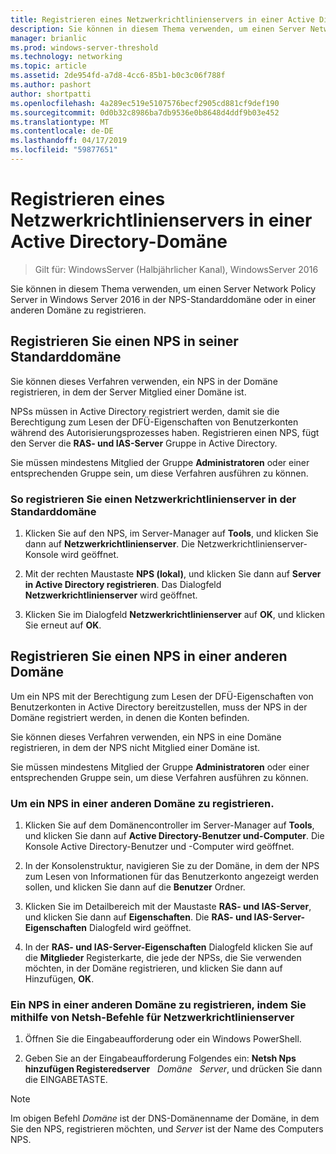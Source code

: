 ```yaml
---
title: Registrieren eines Netzwerkrichtlinienservers in einer Active Directory-Domäne
description: Sie können in diesem Thema verwenden, um einen Server Network Policy Server in Windows Server 2016 in der NPS-Standarddomäne oder in einer anderen Domäne zu registrieren.
manager: brianlic
ms.prod: windows-server-threshold
ms.technology: networking
ms.topic: article
ms.assetid: 2de954fd-a7d8-4cc6-85b1-b0c3c06f788f
ms.author: pashort
author: shortpatti
ms.openlocfilehash: 4a289ec519e5107576becf2905cd881cf9def190
ms.sourcegitcommit: 0d0b32c8986ba7db9536e0b8648d4ddf9b03e452
ms.translationtype: MT
ms.contentlocale: de-DE
ms.lasthandoff: 04/17/2019
ms.locfileid: "59877651"
---
```

# <a name="register-an-nps-in-an-active-directory-domain"></a>Registrieren eines Netzwerkrichtlinienservers in einer Active Directory-Domäne

>Gilt für: WindowsServer (Halbjährlicher Kanal), WindowsServer 2016

Sie können in diesem Thema verwenden, um einen Server Network Policy Server in Windows Server 2016 in der NPS-Standarddomäne oder in einer anderen Domäne zu registrieren.

## <a name="register-an-nps-in-its-default-domain"></a>Registrieren Sie einen NPS in seiner Standarddomäne

Sie können dieses Verfahren verwenden, ein NPS in der Domäne registrieren, in dem der Server Mitglied einer Domäne ist. 

NPSs müssen in Active Directory registriert werden, damit sie die Berechtigung zum Lesen der DFÜ-Eigenschaften von Benutzerkonten während des Autorisierungsprozesses haben. Registrieren einen NPS, fügt den Server die **RAS- und IAS-Server** Gruppe in Active Directory.

Sie müssen mindestens Mitglied der Gruppe **Administratoren** oder einer entsprechenden Gruppe sein, um diese Verfahren ausführen zu können.

### <a name="to-register-an-nps-in-its-default-domain"></a>So registrieren Sie einen Netzwerkrichtlinienserver in der Standarddomäne


1. Klicken Sie auf den NPS, im Server-Manager auf **Tools**, und klicken Sie dann auf **Netzwerkrichtlinienserver**. Die Netzwerkrichtlinienserver-Konsole wird geöffnet.

2. Mit der rechten Maustaste **NPS (lokal)**, und klicken Sie dann auf **Server in Active Directory registrieren**. Das Dialogfeld **Netzwerkrichtlinienserver** wird geöffnet.

3. Klicken Sie im Dialogfeld **Netzwerkrichtlinienserver** auf **OK**, und klicken Sie erneut auf **OK**.

## <a name="register-an-nps-in-another-domain"></a>Registrieren Sie einen NPS in einer anderen Domäne

Um ein NPS mit der Berechtigung zum Lesen der DFÜ-Eigenschaften von Benutzerkonten in Active Directory bereitzustellen, muss der NPS in der Domäne registriert werden, in denen die Konten befinden.

Sie können dieses Verfahren verwenden, ein NPS in eine Domäne registrieren, in dem der NPS nicht Mitglied einer Domäne ist.

Sie müssen mindestens Mitglied der Gruppe **Administratoren** oder einer entsprechenden Gruppe sein, um diese Verfahren ausführen zu können.

### <a name="to-register-an-nps-in-another-domain"></a>Um ein NPS in einer anderen Domäne zu registrieren.

1. Klicken Sie auf dem Domänencontroller im Server-Manager auf **Tools**, und klicken Sie dann auf **Active Directory-Benutzer und-Computer**. Die Konsole Active Directory-Benutzer und -Computer wird geöffnet.

2. In der Konsolenstruktur, navigieren Sie zu der Domäne, in dem der NPS zum Lesen von Informationen für das Benutzerkonto angezeigt werden sollen, und klicken Sie dann auf die **Benutzer** Ordner. 

3. Klicken Sie im Detailbereich mit der Maustaste **RAS- und IAS-Server**, und klicken Sie dann auf **Eigenschaften**. Die **RAS- und IAS-Server-Eigenschaften** Dialogfeld wird geöffnet.

4. In der **RAS- und IAS-Server-Eigenschaften** Dialogfeld klicken Sie auf die **Mitglieder** Registerkarte, die jede der NPSs, die Sie verwenden möchten, in der Domäne registrieren, und klicken Sie dann auf Hinzufügen, **OK**.


### <a name="to-register-an-nps-in-another-domain-by-using-netsh-commands-for-nps"></a>Ein NPS in einer anderen Domäne zu registrieren, indem Sie mithilfe von Netsh-Befehle für Netzwerkrichtlinienserver

1. Öffnen Sie die Eingabeaufforderung oder ein Windows PowerShell. 

2. Geben Sie an der Eingabeaufforderung Folgendes ein: **Netsh Nps hinzufügen Registeredserver** &nbsp; *Domäne* &nbsp; *Server*, und drücken Sie dann die EINGABETASTE.

>[!NOTE]
>Im obigen Befehl *Domäne* ist der DNS-Domänenname der Domäne, in dem Sie den NPS, registrieren möchten, und *Server* ist der Name des Computers NPS.

